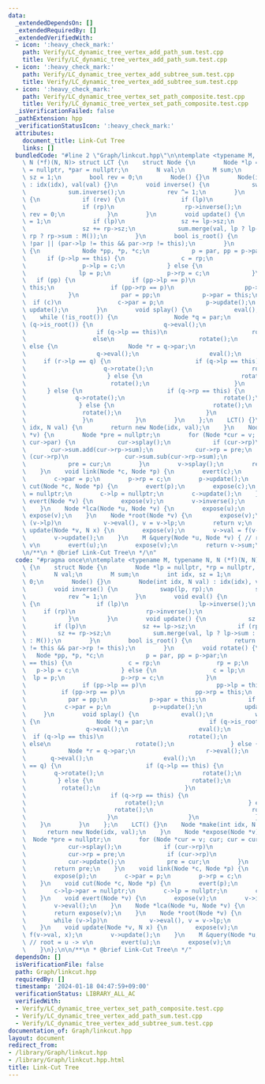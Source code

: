 ```yaml
---
data:
  _extendedDependsOn: []
  _extendedRequiredBy: []
  _extendedVerifiedWith:
  - icon: ':heavy_check_mark:'
    path: Verify/LC_dynamic_tree_vertex_add_path_sum.test.cpp
    title: Verify/LC_dynamic_tree_vertex_add_path_sum.test.cpp
  - icon: ':heavy_check_mark:'
    path: Verify/LC_dynamic_tree_vertex_add_subtree_sum.test.cpp
    title: Verify/LC_dynamic_tree_vertex_add_subtree_sum.test.cpp
  - icon: ':heavy_check_mark:'
    path: Verify/LC_dynamic_tree_vertex_set_path_composite.test.cpp
    title: Verify/LC_dynamic_tree_vertex_set_path_composite.test.cpp
  _isVerificationFailed: false
  _pathExtension: hpp
  _verificationStatusIcon: ':heavy_check_mark:'
  attributes:
    document_title: Link-Cut Tree
    links: []
  bundledCode: "#line 2 \"Graph/linkcut.hpp\"\n\ntemplate <typename M, typename N,\
    \ N (*f)(N, N)> struct LCT {\n    struct Node {\n        Node *lp = nullptr, *rp\
    \ = nullptr, *par = nullptr;\n        N val;\n        M sum;\n        int idx,\
    \ sz = 1;\n        bool rev = 0;\n        Node() {}\n        Node(int idx, N val)\
    \ : idx(idx), val(val) {}\n        void inverse() {\n            swap(lp, rp);\n\
    \            sum.inverse();\n            rev ^= 1;\n        }\n        void eval()\
    \ {\n            if (rev) {\n                if (lp)\n                    lp->inverse();\n\
    \                if (rp)\n                    rp->inverse();\n               \
    \ rev = 0;\n            }\n        }\n        void update() {\n            sz\
    \ = 1;\n            if (lp)\n                sz += lp->sz;\n            if (rp)\n\
    \                sz += rp->sz;\n            sum.merge(val, lp ? lp->sum : M(),\
    \ rp ? rp->sum : M());\n        }\n        bool is_root() {\n            return\
    \ !par || (par->lp != this && par->rp != this);\n        }\n        void rotate()\
    \ {\n            Node *pp, *p, *c;\n            p = par, pp = p->par;\n      \
    \      if (p->lp == this) {\n                c = rp;\n                rp = p;\n\
    \                p->lp = c;\n            } else {\n                c = lp;\n \
    \               lp = p;\n                p->rp = c;\n            }\n         \
    \   if (pp) {\n                if (pp->lp == p)\n                    pp->lp =\
    \ this;\n                if (pp->rp == p)\n                    pp->rp = this;\n\
    \            }\n            par = pp;\n            p->par = this;\n          \
    \  if (c)\n                c->par = p;\n            p->update();\n           \
    \ update();\n        }\n        void splay() {\n            eval();\n        \
    \    while (!is_root()) {\n                Node *q = par;\n                if\
    \ (q->is_root()) {\n                    q->eval();\n                    eval();\n\
    \                    if (q->lp == this)\n                        rotate();\n \
    \                   else\n                        rotate();\n                }\
    \ else {\n                    Node *r = q->par;\n                    r->eval();\n\
    \                    q->eval();\n                    eval();\n               \
    \     if (r->lp == q) {\n                        if (q->lp == this) {\n      \
    \                      q->rotate();\n                            rotate();\n \
    \                       } else {\n                            rotate();\n    \
    \                        rotate();\n                        }\n              \
    \      } else {\n                        if (q->rp == this) {\n              \
    \              q->rotate();\n                            rotate();\n         \
    \               } else {\n                            rotate();\n            \
    \                rotate();\n                        }\n                    }\n\
    \                }\n            }\n        }\n    };\n    LCT() {}\n    Node *make(int\
    \ idx, N val) {\n        return new Node(idx, val);\n    }\n    Node *expose(Node\
    \ *v) {\n        Node *pre = nullptr;\n        for (Node *cur = v; cur; cur =\
    \ cur->par) {\n            cur->splay();\n            if (cur->rp)\n         \
    \       cur->sum.add(cur->rp->sum);\n            cur->rp = pre;\n            if\
    \ (cur->rp)\n                cur->sum.sub(cur->rp->sum);\n            cur->update();\n\
    \            pre = cur;\n        }\n        v->splay();\n        return pre;\n\
    \    }\n    void link(Node *c, Node *p) {\n        evert(c);\n        expose(p);\n\
    \        c->par = p;\n        p->rp = c;\n        p->update();\n    }\n    void\
    \ cut(Node *c, Node *p) {\n        evert(p);\n        expose(c);\n        c->lp->par\
    \ = nullptr;\n        c->lp = nullptr;\n        c->update();\n    }\n    void\
    \ evert(Node *v) {\n        expose(v);\n        v->inverse();\n        v->eval();\n\
    \    }\n    Node *lca(Node *u, Node *v) {\n        expose(u);\n        return\
    \ expose(v);\n    }\n    Node *root(Node *v) {\n        expose(v);\n        while\
    \ (v->lp)\n            v->eval(), v = v->lp;\n        return v;\n    }\n    void\
    \ update(Node *v, N x) {\n        expose(v);\n        v->val = f(v->val, x);\n\
    \        v->update();\n    }\n    M &query(Node *u, Node *v) { // root = u ->\
    \ v\n        evert(u);\n        expose(v);\n        return v->sum;\n    }\n};\n\
    \n/**\n * @brief Link-Cut Tree\n */\n"
  code: "#pragma once\n\ntemplate <typename M, typename N, N (*f)(N, N)> struct LCT\
    \ {\n    struct Node {\n        Node *lp = nullptr, *rp = nullptr, *par = nullptr;\n\
    \        N val;\n        M sum;\n        int idx, sz = 1;\n        bool rev =\
    \ 0;\n        Node() {}\n        Node(int idx, N val) : idx(idx), val(val) {}\n\
    \        void inverse() {\n            swap(lp, rp);\n            sum.inverse();\n\
    \            rev ^= 1;\n        }\n        void eval() {\n            if (rev)\
    \ {\n                if (lp)\n                    lp->inverse();\n           \
    \     if (rp)\n                    rp->inverse();\n                rev = 0;\n\
    \            }\n        }\n        void update() {\n            sz = 1;\n    \
    \        if (lp)\n                sz += lp->sz;\n            if (rp)\n       \
    \         sz += rp->sz;\n            sum.merge(val, lp ? lp->sum : M(), rp ? rp->sum\
    \ : M());\n        }\n        bool is_root() {\n            return !par || (par->lp\
    \ != this && par->rp != this);\n        }\n        void rotate() {\n         \
    \   Node *pp, *p, *c;\n            p = par, pp = p->par;\n            if (p->lp\
    \ == this) {\n                c = rp;\n                rp = p;\n             \
    \   p->lp = c;\n            } else {\n                c = lp;\n              \
    \  lp = p;\n                p->rp = c;\n            }\n            if (pp) {\n\
    \                if (pp->lp == p)\n                    pp->lp = this;\n      \
    \          if (pp->rp == p)\n                    pp->rp = this;\n            }\n\
    \            par = pp;\n            p->par = this;\n            if (c)\n     \
    \           c->par = p;\n            p->update();\n            update();\n   \
    \     }\n        void splay() {\n            eval();\n            while (!is_root())\
    \ {\n                Node *q = par;\n                if (q->is_root()) {\n   \
    \                 q->eval();\n                    eval();\n                  \
    \  if (q->lp == this)\n                        rotate();\n                   \
    \ else\n                        rotate();\n                } else {\n        \
    \            Node *r = q->par;\n                    r->eval();\n             \
    \       q->eval();\n                    eval();\n                    if (r->lp\
    \ == q) {\n                        if (q->lp == this) {\n                    \
    \        q->rotate();\n                            rotate();\n               \
    \         } else {\n                            rotate();\n                  \
    \          rotate();\n                        }\n                    } else {\n\
    \                        if (q->rp == this) {\n                            q->rotate();\n\
    \                            rotate();\n                        } else {\n   \
    \                         rotate();\n                            rotate();\n \
    \                       }\n                    }\n                }\n        \
    \    }\n        }\n    };\n    LCT() {}\n    Node *make(int idx, N val) {\n  \
    \      return new Node(idx, val);\n    }\n    Node *expose(Node *v) {\n      \
    \  Node *pre = nullptr;\n        for (Node *cur = v; cur; cur = cur->par) {\n\
    \            cur->splay();\n            if (cur->rp)\n                cur->sum.add(cur->rp->sum);\n\
    \            cur->rp = pre;\n            if (cur->rp)\n                cur->sum.sub(cur->rp->sum);\n\
    \            cur->update();\n            pre = cur;\n        }\n        v->splay();\n\
    \        return pre;\n    }\n    void link(Node *c, Node *p) {\n        evert(c);\n\
    \        expose(p);\n        c->par = p;\n        p->rp = c;\n        p->update();\n\
    \    }\n    void cut(Node *c, Node *p) {\n        evert(p);\n        expose(c);\n\
    \        c->lp->par = nullptr;\n        c->lp = nullptr;\n        c->update();\n\
    \    }\n    void evert(Node *v) {\n        expose(v);\n        v->inverse();\n\
    \        v->eval();\n    }\n    Node *lca(Node *u, Node *v) {\n        expose(u);\n\
    \        return expose(v);\n    }\n    Node *root(Node *v) {\n        expose(v);\n\
    \        while (v->lp)\n            v->eval(), v = v->lp;\n        return v;\n\
    \    }\n    void update(Node *v, N x) {\n        expose(v);\n        v->val =\
    \ f(v->val, x);\n        v->update();\n    }\n    M &query(Node *u, Node *v) {\
    \ // root = u -> v\n        evert(u);\n        expose(v);\n        return v->sum;\n\
    \    }\n};\n\n/**\n * @brief Link-Cut Tree\n */"
  dependsOn: []
  isVerificationFile: false
  path: Graph/linkcut.hpp
  requiredBy: []
  timestamp: '2024-01-18 04:47:59+09:00'
  verificationStatus: LIBRARY_ALL_AC
  verifiedWith:
  - Verify/LC_dynamic_tree_vertex_set_path_composite.test.cpp
  - Verify/LC_dynamic_tree_vertex_add_path_sum.test.cpp
  - Verify/LC_dynamic_tree_vertex_add_subtree_sum.test.cpp
documentation_of: Graph/linkcut.hpp
layout: document
redirect_from:
- /library/Graph/linkcut.hpp
- /library/Graph/linkcut.hpp.html
title: Link-Cut Tree
---
```

